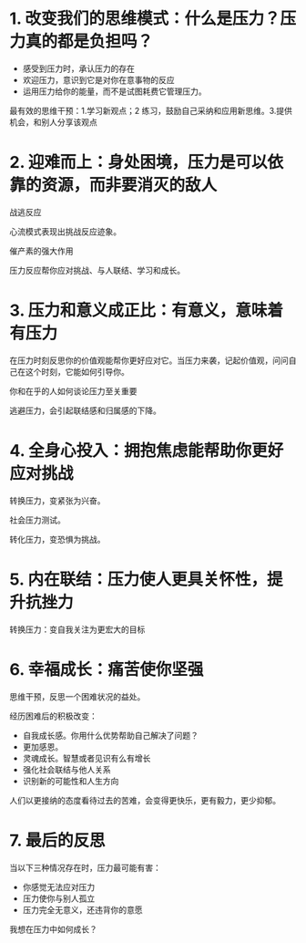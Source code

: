 # 1. 改变我们的思维模式：什么是压力？压力真的都是负担吗？

- 感受到压力时，承认压力的存在
- 欢迎压力，意识到它是对你在意事物的反应
- 运用压力给你的能量，而不是试图耗费它管理压力。

最有效的思维干预：1.学习新观点；2 练习，鼓励自己采纳和应用新思维。3.提供机会，和别人分享该观点

# 2. 迎难而上：身处困境，压力是可以依靠的资源，而非要消灭的敌人

战逃反应

心流模式表现出挑战反应迹象。

催产素的强大作用

压力反应帮你应对挑战、与人联结、学习和成长。

# 3. 压力和意义成正比：有意义，意味着有压力

在压力时刻反思你的价值观能帮你更好应对它。当压力来袭，记起价值观，问问自己在这个时刻，它能如何引导你。

你和在乎的人如何谈论压力至关重要

逃避压力，会引起联结感和归属感的下降。

# 4. 全身心投入：拥抱焦虑能帮助你更好应对挑战

转换压力，变紧张为兴奋。

社会压力测试。

转化压力，变恐惧为挑战。

# 5. 内在联结：压力使人更具关怀性，提升抗挫力

转换压力：变自我关注为更宏大的目标

# 6. 幸福成长：痛苦使你坚强

思维干预，反思一个困难状况的益处。

经历困难后的积极改变：

- 自我成长感。你用什么优势帮助自己解决了问题？
- 更加感恩。
- 灵魂成长。智慧或者见识有么有增长
- 强化社会联结与他人关系
- 识别新的可能性和人生方向

人们以更接纳的态度看待过去的苦难，会变得更快乐，更有毅力，更少抑郁。

# 7. 最后的反思

当以下三种情况存在时，压力最可能有害：

- 你感觉无法应对压力
- 压力使你与别人孤立
- 压力完全无意义，还违背你的意愿

我想在压力中如何成长？
